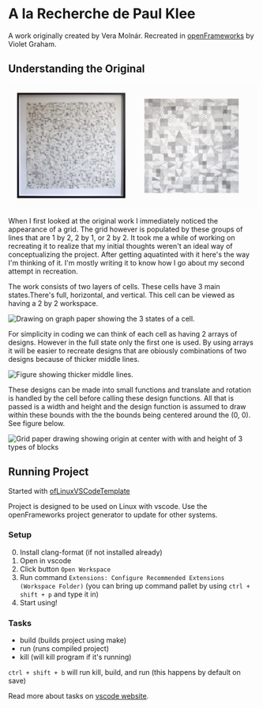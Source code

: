 # A la Recherche de Paul Klee

A work originally created by Vera Molnár. Recreated in [openFrameworks]() by Violet Graham.

## Understanding the Original

![The original work by Vera Molnár framed on the left with a detail of the work on the right.](./assets/paul-klee-original.png)

When I first looked at the original work I immediately noticed the appearance of a grid. The grid however is populated by these groups of lines that are 1 by 2, 2 by 1, or 2 by 2. It took me a while of working on recreating it to realize that my initial thoughts weren't an ideal way of conceptualizing the project. After getting aquatinted with it here's the way I'm thinking of it. I'm mostly writing it to know how I go about my second attempt in recreation.

The work consists of two layers of cells. These cells have 3 main states.There's full, horizontal, and vertical. This cell can be viewed as having a 2 by 2 workspace.

![Drawing on graph paper showing the 3 states of a cell.](./assets/understanding-figure-01.png)

For simplicity in coding we can think of each cell as having 2 arrays of designs. However in the full state only the first one is used. By using arrays it will be easier to recreate designs that are obiously combinations of two designs because of thicker middle lines.

![Figure showing thicker middle lines.](./assets/understanding-figure-02.png)

These designs can be made into small functions and translate and rotation is handled by the cell before calling these design functions. All that is passed is a width and height and the design function is assumed to draw within these bounds with the the bounds being centered around the (0, 0). See figure below.

![Grid paper drawing showing origin at center with with and height of 3 types of blocks](./assets/understanding-figure-03.png)

## Running Project

Started with [ofLinuxVSCodeTemplate](https://github.com/violetcraze/ofLinuxVSCodeTemplate)

Project is designed to be used on Linux with vscode. Use the openFrameworks project generator to update for other systems.

### Setup

0. Install clang-format (if not installed already)
1. Open in vscode
2. Click button `Open Workspace`
3. Run command `Extensions: Configure Recommended Extensions (Workspace Folder)` (you can bring up command pallet by using `ctrl + shift + p` and type it in)
4. Start using!

### Tasks

- build (builds project using make)
- run (runs compiled project)
- kill (will kill program if it's running)

`ctrl + shift + b` will run kill, build, and run (this happens by default on save)

Read more about tasks on [vscode website](https://code.visualstudio.com/docs/editor/tasks).
